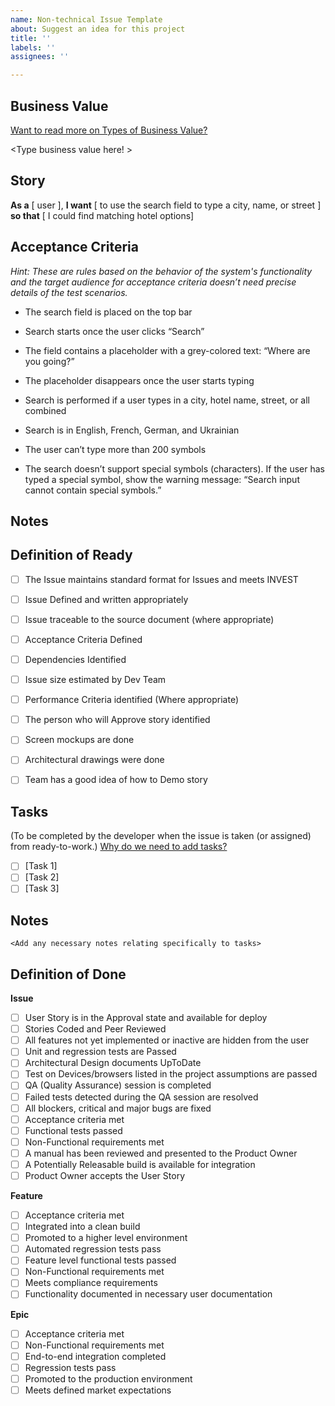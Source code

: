 ```yaml
---
name: Non-technical Issue Template
about: Suggest an idea for this project
title: ''
labels: ''
assignees: ''

---
```


## Business Value  

[Want to read more on Types of Business Value?](https://docs.google.com/spreadsheets/d/1Bvcam238-mvESbTmEgLjkR0Dhrb9TmP4aQ7b3st8pMc/edit#gid=0)

<Type business value here! >

## Story
**As a**  [ user ],
**I want** [ to use the search field to type a city, name, or street ]
**so that** [ I could find matching hotel options]

## Acceptance Criteria
*Hint: These are rules based on the behavior of the system's functionality and the target audience for acceptance criteria doesn’t need precise details of the test scenarios.*

* The search field is placed on the top bar

* Search starts once the user clicks “Search”

* The field contains a placeholder with a grey-colored text: “Where are you going?”

* The placeholder disappears once the user starts typing

* Search is performed if a user types in a city, hotel name, street, or all combined

* Search is in English, French, German, and Ukrainian

* The user can’t type more than 200 symbols

* The search doesn’t support special symbols (characters). If the user has typed a special symbol, show the warning message: “Search input cannot contain  special symbols.”

## Notes
<Document any additional details about the feature>


## Definition of Ready

- [ ] The Issue maintains standard format for Issues and meets INVEST
- [ ] Issue Defined and written appropriately
- [ ] Issue traceable to the source document (where appropriate)
- [ ] Acceptance Criteria Defined
- [ ] Dependencies Identified
- [ ] Issue size estimated by Dev Team
- [ ] Performance Criteria identified (Where appropriate)
- [ ] The person who will Approve story identified
- [ ] Screen mockups are done
- [ ] Architectural drawings were done
- [ ] Team has a good idea of how to Demo story


## Tasks
(To be completed by the developer when the issue is taken (or assigned) from ready-to-work.)
[Why do we need to add tasks?](https://healthlabs.slab.com/posts/tasking-stories-z7lh2l1w)
- [ ] [Task 1]
- [ ] [Task 2]
- [ ] [Task 3]

## Notes
```
<Add any necessary notes relating specifically to tasks>
```


## Definition of Done

**Issue**
- [ ] User Story is in the Approval state and available for deploy
- [ ] Stories Coded and Peer Reviewed	
- [ ] All features not yet implemented or inactive are hidden from the user
- [ ] Unit and regression tests are Passed
- [ ] Architectural Design documents UpToDate 	
- [ ] Test on Devices/browsers listed in the project assumptions are passed
- [ ] QA (Quality Assurance) session is completed
- [ ] Failed tests detected during the QA session are resolved
- [ ] All blockers, critical and major bugs are fixed
- [ ] Acceptance criteria met
- [ ] Functional tests passed
- [ ] Non-Functional requirements met
- [ ] A manual has been reviewed and presented to the Product Owner
- [ ] A Potentially Releasable build is available for integration
- [ ] Product Owner accepts the User Story

**Feature**
- [ ] Acceptance criteria met
- [ ] Integrated into a clean build
- [ ] Promoted to a higher level environment
- [ ] Automated regression tests pass
- [ ] Feature level functional tests passed
- [ ] Non-Functional requirements met
- [ ] Meets compliance requirements
- [ ] Functionality documented in necessary user documentation

**Epic**
- [ ] Acceptance criteria met
- [ ] Non-Functional requirements met
- [ ] End-to-end integration completed
- [ ] Regression tests pass
- [ ] Promoted to the production environment
- [ ] Meets defined market expectations
